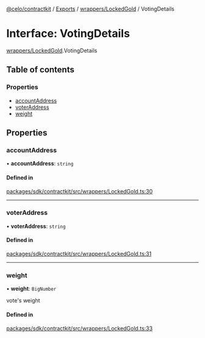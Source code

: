[@celo/contractkit](../README.md) / [Exports](../modules.md) / [wrappers/LockedGold](../modules/wrappers_LockedGold.md) / VotingDetails

# Interface: VotingDetails

[wrappers/LockedGold](../modules/wrappers_LockedGold.md).VotingDetails

## Table of contents

### Properties

- [accountAddress](wrappers_LockedGold.VotingDetails.md#accountaddress)
- [voterAddress](wrappers_LockedGold.VotingDetails.md#voteraddress)
- [weight](wrappers_LockedGold.VotingDetails.md#weight)

## Properties

### accountAddress

• **accountAddress**: `string`

#### Defined in

[packages/sdk/contractkit/src/wrappers/LockedGold.ts:30](https://github.com/celo-org/developer-tooling/blob/master/packages/sdk/contractkit/src/wrappers/LockedGold.ts#L30)

___

### voterAddress

• **voterAddress**: `string`

#### Defined in

[packages/sdk/contractkit/src/wrappers/LockedGold.ts:31](https://github.com/celo-org/developer-tooling/blob/master/packages/sdk/contractkit/src/wrappers/LockedGold.ts#L31)

___

### weight

• **weight**: `BigNumber`

vote's weight

#### Defined in

[packages/sdk/contractkit/src/wrappers/LockedGold.ts:33](https://github.com/celo-org/developer-tooling/blob/master/packages/sdk/contractkit/src/wrappers/LockedGold.ts#L33)
